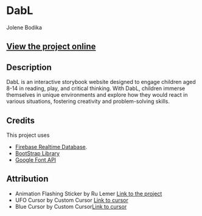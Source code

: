 # DabL
Jolene Bodika

## [View the project online](https://jbodika.github.io/CART-211/DabL/)

## Description
DabL is an interactive storybook website designed to engage children aged 8-14 in reading, play, and critical thinking. With DabL, children immerse themselves in unique environments and explore how they would react in various situations, fostering creativity and problem-solving skills.

## Credits
This project uses
- [Firebase Realtime Database](https://firebase.google.com/docs/database).
- [BootStrap Library](https://getbootstrap.com/)
- [Google Font API](https://fonts.googleapis.com)

## Attribution
- Animation Flashing Sticker by Ru Lemer [Link to the project](https://giphy.com/stickers/transparent-sWFYgYFjHGugleQdO7)
- UFO Cursor by Custom Cursor [Link to cursor](https://custom-cursor.com/en/collection/minimal-style/minimal-ufo)
- Blue Cursor by Custom Cursor[Link to cursor](https://custom-cursor.com/en/collection/minimal-style/minimal-ufo)
